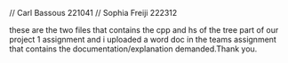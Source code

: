 // Carl Bassous 221041
// Sophia Freiji 222312

these are the two files that contains the cpp and hs of the tree part of our project 1 assignment and i uploaded a word doc in the teams assignment that contains the documentation/explanation demanded.Thank you.

